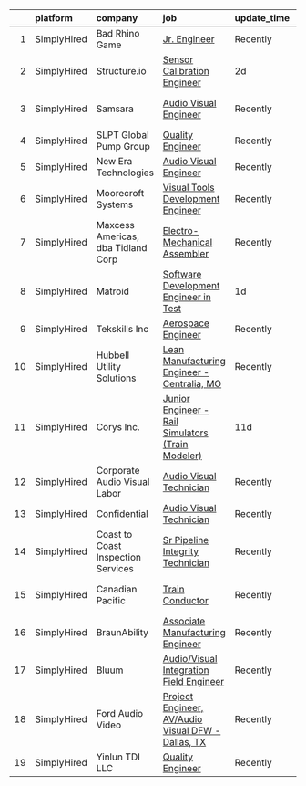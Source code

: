 

|    | platform    | company                            | job                                                                                                                                                            | update_time   | location                     |
|---:|:------------|:-----------------------------------|:---------------------------------------------------------------------------------------------------------------------------------------------------------------|:--------------|:-----------------------------|
|  1 | SimplyHired | Bad Rhino Game                     | [Jr. Engineer](https://www.simplyhired.com/job/ZqbhgwE955sTYP7hgYWABOr3SZ1uEM2M8UFAlbR06gWoQu34FnqJZA?q=visual+engineer)                                       | Recently      | Remote                       |
|  2 | SimplyHired | Structure.io                       | [Sensor Calibration Engineer](https://www.simplyhired.com/job/fMrB9WtyD8Uz_wnaIqOjA1BL2v8nO-s67d1juzFBKpXb93d77mwCYQ?q=visual+engineer)                        | 2d            | Boulder, CO                  |
|  3 | SimplyHired | Samsara                            | [Audio Visual Engineer](https://www.simplyhired.com/job/CcoVcm9p4Qd4voBLNkDEOgmfaIrkhDsDLWKTvfUfZkXr2kM48m9-cA?q=visual+engineer)                              | Recently      | San Francisco, CA            |
|  4 | SimplyHired | SLPT Global Pump Group             | [Quality Engineer](https://www.simplyhired.com/job/Whu3iI8kzr5QMrO8ANcz7k3zHCE_0jcrB3jfP_FAn1tpF7gLEaNzFg?q=visual+engineer)                                   | Recently      | Sallisaw, OK                 |
|  5 | SimplyHired | New Era Technologies               | [Audio Visual Engineer](https://www.simplyhired.com/job/QLAFuARUYB0Aps91ddR27zrYionSxl_UV9WQA1fIWrhfx-8g9aGkSQ?q=visual+engineer)                              | Recently      | New York, NY                 |
|  6 | SimplyHired | Moorecroft Systems                 | [Visual Tools Development Engineer](https://www.simplyhired.com/job/r7dF0i8GkmIbk8YargSJhR7PWufY4SYzMAtpN78Nc5uIQ1aSM_OJDQ?q=visual+engineer)                  | Recently      | Remote                       |
|  7 | SimplyHired | Maxcess Americas, dba Tidland Corp | [Electro-Mechanical Assembler](https://www.simplyhired.com/job/TBAUKTFuVt3lI7pkWimEgW6xO0-kHjM1ce1nXd2rDwQPme6m-kXU5Q?q=visual+engineer)                       | Recently      | Camas, WA                    |
|  8 | SimplyHired | Matroid                            | [Software Development Engineer in Test](https://www.simplyhired.com/job/hzQxhcdWXhnr6RpcxxzLWzym7iQ7v6RdHlLFReUxaGaOB04QI5lTfg?q=visual+engineer)              | 1d            | Palo Alto, CA                |
|  9 | SimplyHired | Tekskills Inc                      | [Aerospace Engineer](https://www.simplyhired.com/job/lJjoQh7F1C-5xDJFumXTHroCY00mXGKkS7oZQfmGYrHNq0Tk08zvZw?q=visual+engineer)                                 | Recently      | Richardson, TX               |
| 10 | SimplyHired | Hubbell Utility Solutions          | [Lean Manufacturing Engineer - Centralia, MO](https://www.simplyhired.com/job/tb9NSGxeKXgHVTYNOyE1ukGsdo_4_gnVEweV8R0hqHPXfsMQ68UHEQ?q=visual+engineer)        | Recently      | Centralia, MO                |
| 11 | SimplyHired | Corys Inc.                         | [Junior Engineer - Rail Simulators (Train Modeler)](https://www.simplyhired.com/job/47nsKkGsserXf7uFVlvr8XHsiLQD1hM9UJ54lGlDts-X56mJ3MwTPA?q=visual+engineer)  | 11d           | Jacksonville, FL             |
| 12 | SimplyHired | Corporate Audio Visual Labor       | [Audio Visual Technician](https://www.simplyhired.com/job/GM4bw4sCWtD_iZ_YLKh-uWPHQe_aKFtVe34CtftC7T4bxZ6al7hPEg?q=visual+engineer)                            | Recently      | San Antonio, TX +2 locations |
| 13 | SimplyHired | Confidential                       | [Audio Visual Technician](https://www.simplyhired.com/job/RhPq-a0n_V3-3YULJaelY3v7YHx1Qvq9hshYbVXFqJIrpqFd99bH0A?q=visual+engineer)                            | Recently      | Ridgeland, MS                |
| 14 | SimplyHired | Coast to Coast Inspection Services | [Sr Pipeline Integrity Technician](https://www.simplyhired.com/job/Ke4G9vcf9kujjuc5pqXb37URycn3qUodP73J6sjsiQEORRfCXEwS9g?q=visual+engineer)                   | Recently      | Sacramento, CA               |
| 15 | SimplyHired | Canadian Pacific                   | [Train Conductor](https://www.simplyhired.com/job/WMV6AmBnHCibFF0_zP6SyzUIZxkfBvtP1oMeCIU5M4g-WsRSkrXqRA?q=visual+engineer)                                    | Recently      | Kansas City, MO +6 locations |
| 16 | SimplyHired | BraunAbility                       | [Associate Manufacturing Engineer](https://www.simplyhired.com/job/7ZDAG31KwDuJvtALSqKVR16Y_iyqse9OhqwDNTf3l489kIdTmb51MQ?q=visual+engineer)                   | Recently      | Winamac, IN                  |
| 17 | SimplyHired | Bluum                              | [Audio/Visual Integration Field Engineer](https://www.simplyhired.com/job/UuPenEaB2kPjLGQj62oqJiaGlXdRUGuw1XvEGQOFrPRUU5906BoCow?q=visual+engineer)            | Recently      | San Antonio, TX              |
| 18 | SimplyHired | Ford Audio Video                   | [Project Engineer, AV/Audio Visual DFW - Dallas, TX](https://www.simplyhired.com/job/SqO1zkYJXds3Ng8Uxd7vbendc50tIDIkfx6j5w-tHNryLFxGYFNo5A?q=visual+engineer) | Recently      | Dallas, TX                   |
| 19 | SimplyHired | Yinlun TDI LLC                     | [Quality Engineer](https://www.simplyhired.com/job/WnKwdmoZi5ydX8Rxlt5JkoHcqr57MTqbx7KHQ4p7N5GWejeFzG8vlg?q=visual+engineer)                                   | Recently      | St. Louis, MO                |
